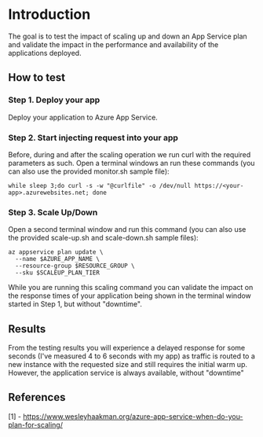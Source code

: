 # Introduction

The goal is to test the impact of scaling up and down an App Service plan and validate the impact in the performance and availability of the applications deployed.

## How to test

### Step 1. Deploy your app

Deploy your application to Azure App Service.

### Step 2. Start injecting request into your app

Before, during and after the scaling operation we run curl with the required parameters as such. Open a terminal windows an run these commands (you can also use the provided monitor.sh sample file):

```shell
while sleep 3;do curl -s -w "@curlfile" -o /dev/null https://<your-app>.azurewebsites.net; done
```

### Step 3. Scale Up/Down

Open a second terminal window and run this command (you can also use the provided scale-up.sh and scale-down.sh sample files):

```shell
az appservice plan update \
  --name $AZURE_APP_NAME \
  --resource-group $RESOURCE_GROUP \
  --sku $SCALEUP_PLAN_TIER
```

While you are running this scaling command you can validate the impact on the response times of your application being shown in the terminal window started in Step 1, but without "downtime".

## Results

From the testing results you will experience a delayed response for some seconds (I've measured 4 to 6 seconds with my app) as traffic is routed to a new instance with the requested size and still requires the initial warm up. However, the application service is always available, without "downtime"

## References

[1] - https://www.wesleyhaakman.org/azure-app-service-when-do-you-plan-for-scaling/
